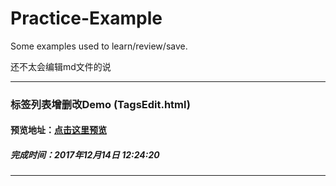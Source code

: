 Practice-Example
================

Some examples used to learn/review/save.

还不太会编辑md文件的说

---------------------------

### 标签列表增删改Demo (TagsEdit.html)

#### 预览地址：[点击这里预览](http://htmlpreview.github.io/?https://github.com/deilinger/Practice-Example/blob/master/TagsEdit.html)

##### 完成时间：2017年12月14日 12:24:20

---------------------------

